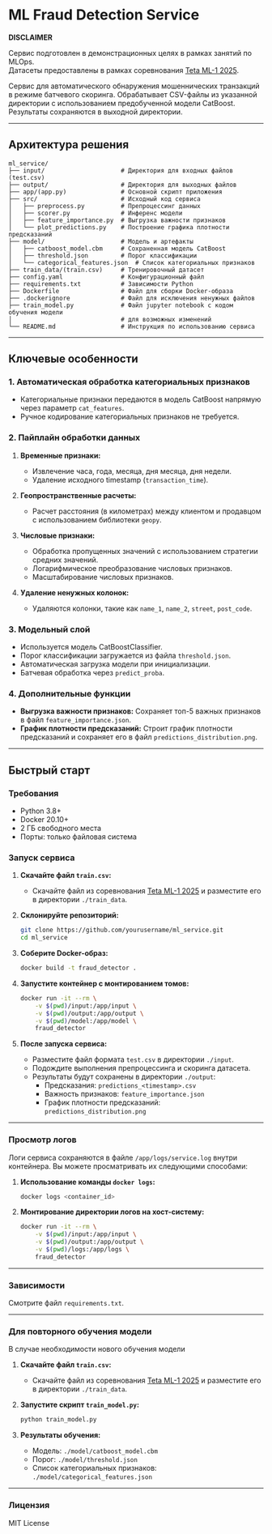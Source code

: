 # ML Fraud Detection Service

**DISCLAIMER**

Сервис подготовлен в демонстрационных целях в рамках занятий по MLOps.  
Датасеты предоставлены в рамках соревнования [Teta ML-1 2025](https://www.kaggle.com/competitions/teta-ml-1-2025).  

Сервис для автоматического обнаружения мошеннических транзакций в режиме батчевого скоринга. Обрабатывает CSV-файлы из указанной директории с использованием предобученной модели CatBoost. Результаты сохраняются в выходной директории.

---

## Архитектура решения

```
ml_service/
├── input/                     # Директория для входных файлов (test.csv)
├── output/                    # Директория для выходных файлов
├── app/(app.py)               # Основной скрипт приложения
├── src/                       # Исходный код сервиса
│   ├── preprocess.py          # Препроцессинг данных
│   ├── scorer.py              # Инференс модели
│   ├── feature_importance.py  # Выгрузка важности признаков
│   └── plot_predictions.py    # Построение графика плотности предсказаний
├── model/                     # Модель и артефакты
│   ├── catboost_model.cbm     # Сохраненная модель CatBoost
│   ├── threshold.json         # Порог классификации
│   └── categorical_features.json  # Список категориальных признаков
├── train_data/(train.csv)     # Тренировочный датасет
├── config.yaml                # Конфигурационный файл
├── requirements.txt           # Зависимости Python
├── Dockerfile                 # Файл для сборки Docker-образа
├── .dockerignore              # Файл для исключения ненужных файлов
├── train_model.py             # Файл jupyter notebook с кодом обучения модели
│                              # для возможных изменений
└── README.md                  # Инструкция по использованию сервиса
```

---

## Ключевые особенности

### 1. **Автоматическая обработка категориальных признаков**
- Категориальные признаки передаются в модель CatBoost напрямую через параметр `cat_features`.
- Ручное кодирование категориальных признаков не требуется.

### 2. **Пайплайн обработки данных**
1. **Временные признаки:**
   - Извлечение часа, года, месяца, дня месяца, дня недели.
   - Удаление исходного timestamp (`transaction_time`).

2. **Геопространственные расчеты:**
   - Расчет расстояния (в километрах) между клиентом и продавцом с использованием библиотеки `geopy`.

3. **Числовые признаки:**
   - Обработка пропущенных значений с использованием стратегии средних значений.
   - Логарифмическое преобразование числовых признаков.
   - Масштабирование числовых признаков.

4. **Удаление ненужных колонок:**
   - Удаляются колонки, такие как `name_1`, `name_2`, `street`, `post_code`.

### 3. **Модельный слой**
- Используется модель CatBoostClassifier.
- Порог классификации загружается из файла `threshold.json`.
- Автоматическая загрузка модели при инициализации.
- Батчевая обработка через `predict_proba`.

### 4. **Дополнительные функции**
- **Выгрузка важности признаков:** Сохраняет топ-5 важных признаков в файл `feature_importance.json`.
- **График плотности предсказаний:** Строит график плотности предсказаний и сохраняет его в файл `predictions_distribution.png`.

---

## Быстрый старт

### Требования
- Python 3.8+
- Docker 20.10+
- 2 ГБ свободного места
- Порты: только файловая система

### Запуск сервиса

1. **Скачайте файл `train.csv`:**
   - Скачайте файл из соревнования [Teta ML-1 2025](https://www.kaggle.com/competitions/teta-ml-1-2025) и разместите его в директории `./train_data`.

2. **Склонируйте репозиторий:**
   ```bash
   git clone https://github.com/yourusername/ml_service.git
   cd ml_service
   ```

3. **Соберите Docker-образ:**
   ```bash
   docker build -t fraud_detector .
   ```

4. **Запустите контейнер с монтированием томов:**
   ```bash
   docker run -it --rm \
       -v $(pwd)/input:/app/input \
       -v $(pwd)/output:/app/output \
       -v $(pwd)/model:/app/model \
       fraud_detector
   ```

5. **После запуска сервиса:**
   - Разместите файл формата `test.csv` в директории `./input`.
   - Подождите выполнения препроцессинга и скоринга датасета.
   - Результаты будут сохранены в директории `./output`:
     - Предсказания: `predictions_<timestamp>.csv`
     - Важность признаков: `feature_importance.json`
     - График плотности предсказаний: `predictions_distribution.png`

---

### Просмотр логов

Логи сервиса сохраняются в файле `/app/logs/service.log` внутри контейнера. Вы можете просматривать их следующими способами:

1. **Использование команды `docker logs`:**
   ```bash
   docker logs <container_id>
   ```

2. **Монтирование директории логов на хост-систему:**
   ```bash
   docker run -it --rm \
       -v $(pwd)/input:/app/input \
       -v $(pwd)/output:/app/output \
       -v $(pwd)/logs:/app/logs \
       fraud_detector
   ```

---

### Зависимости

Смотрите файл `requirements.txt`.

---

### Для повторного обучения модели

В случае необходимости нового обучения модели

1. **Скачайте файл `train.csv`:**
   - Скачайте файл из соревнования [Teta ML-1 2025](https://www.kaggle.com/competitions/teta-ml-1-2025) и разместите его в директории `./train_data`.

2. **Запустите скрипт `train_model.py`:**
   ```bash
   python train_model.py
   ```

3. **Результаты обучения:**
   - Модель: `./model/catboost_model.cbm`
   - Порог: `./model/threshold.json`
   - Список категориальных признаков: `./model/categorical_features.json`

---

### Лицензия

MIT License
